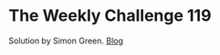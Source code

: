 # The Weekly Challenge 119

Solution by Simon Green. [Blog](https://dev.to/simongreennet/weekly-challenge-119-79j)
